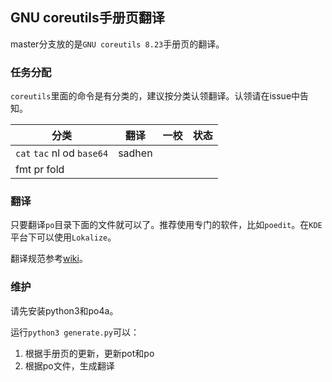 ## GNU coreutils手册页翻译

master分支放的是`GNU coreutils 8.23`手册页的翻译。

### 任务分配
`coreutils`里面的命令是有分类的，建议按分类认领翻译。认领请在issue中告知。

分类                      | 翻译   | 一校  | 状态 
--------------------------|--------|-------|------
`cat` `tac` nl od `base64`| sadhen |       |
fmt pr fold               |        |       |

### 翻译
只要翻译`po`目录下面的文件就可以了。推荐使用专门的软件，比如`poedit`。在`KDE`平台下可以使用`Lokalize`。

翻译规范参考[wiki](https://github.com/man-pages-zh/wiki/wiki/%E7%BF%BB%E8%AF%91%E8%A7%84%E8%8C%83)。

### 维护
请先安装python3和po4a。

运行`python3 generate.py`可以：

1. 根据手册页的更新，更新pot和po
2. 根据po文件，生成翻译
